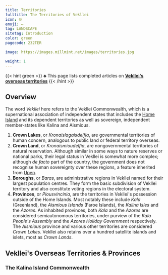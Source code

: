 ```yaml
---
title: Territories
fulltitle: The Territories of Vekllei
icon: 🌐
emoji: ←
tag: LANDSCAPE
sitetag: Introduction
color: green
pagecode: 232TER

image: https://images.millmint.net/images/territories.jpg

weight: 1
---
```


{{< hint green >}}
♣ This page lists completed articles on [**Vekllei's**](/utopia/vekllei) [**overseas territories**](/utopia/vekllei/#administrative-divisions)
{{< /hint >}}

## Overview

The word *Vekllei* here refers to the Vekllei Commonwealth, which is a supernational association of independent states that includes the [Home Island](/utopia/vekllei) and its dependent territories as well as sovereign, independent member-states like Kalina and Aismious.

1. **Crown Lakes**, or *Kronaislagaisdelfia*, are governmental territories of human concern, analogous to public land or federal territory overseas.
2. **Crown Land**, or *Kronaismioudelfia*, are nongovernmental territories of natural reservation. Although similar in some ways to nature reserves or national parks, their legal status in Vekllei is somewhat more complex; although *de facto* part of the country, the government does not recognise human sovereignty over these regions, a feature inherited from [Upen](/utopia/vekllei/religion).
3. **Boroughs**, or *Baras*, are administrative regions in Vekllei named for their largest population centres. They form the basic subdivision of Vekllei territory and also constitute voting regions in the electoral system.
4. **Provinces**, or *Piousvincinia*, are the territories in Vekllei's possession outside of the Home Islands. Most notably these include *Kala* (Greenland), the *Aismious Islands* (Faroe Islands), the *Kalina Isles* and the *Azores*. As inhabited provinces, both *Kala* and the *Azores* are considered semiautonomous territories, under purview of the *Kala People's Assembly* and the *Azores Holiday Government* respectively. The *Aismious* province and various other territories are considered *Crown Lakes*. Vekllei also retains over a hundred satellite islands and islets, most as *Crown Lands*.

## Vekllei's Overseas Territories & Provinces

### The Kalina Island Commonwealth

<style>
/* flags */
.row {
  display: flex;
  margin-left: auto;
  margin-right: auto;
}
.column {
  flex: 33.33%;
  padding: 5px;
}
@media (max-width: 1250px) {
  .row {
    display: none;
  }
}

}
</style>